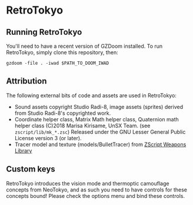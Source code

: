 # RetroTokyo

## Running RetroTokyo

You'll need to have a recent version of GZDoom installed. To run RetroTokyo, simply clone this repository, then:

`gzdoom -file . -iwad $PATH_TO_DOOM_IWAD`

## Attribution

The following external bits of code and assets are used in RetroTokyo:

* Sound assets copyright Studio Radi-8, image assets (sprites) derived from Studio Radi-8's copyrighted work.
* Coordinate helper class, Matrix Math helper class, Quaternion math helper class (C)2018 Marisa Kirisame, UnSX Team. (see `zscript/lib/mk_*.zsc`) Released under the GNU Lesser General Public License version 3 (or later).
* Tracer model and texture (models/BulletTracer) from [ZScript Weapons Library](https://gitlab.com/dodopod/zscript-weapons-library)

## Custom keys

RetroTokyo introduces the vision mode and thermoptic camouflage concepts from NeoTokyo, and as such you need to have controls for these concepts bound! Please check the options menu and bind these controls.